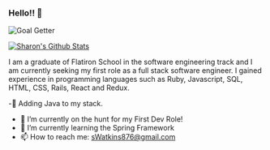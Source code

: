 ### Hello!! 👋

![Goal Getter](https://i.ibb.co/SrR8Hrc/Simple-Technology-Linked-In-Banner-1.png)



[![Sharon's Github Stats](https://github-readme-stats.vercel.app/api?username=sedx876)](https://github.com/sedx876/github-readme-stats)

 I am a graduate of Flatiron School in the software engineering track and I am currently seeking my first role as a full stack software engineer. I gained experience in programming languages such as Ruby, Javascript, SQL, HTML, CSS, Rails, React and Redux.
 
-🤔 Adding Java to my stack.
- 🌱 I’m currently on the hunt for my First Dev Role!
- 🌱 I’m currently learning the Spring Framework
- 📫 How to reach me: sWatkins876@gmail.com

<!--<div>
 <a href="https://dev.to/sedx876">
  <img src="https://d2fltix0v2e0sb.cloudfront.net/dev-badge.svg" alt="sedx876's DEV Profile" height="40" width="40">
</a>
 <div>-->

<!--
**sedx876/sedx876** is a ✨ _special_ ✨ repository because its `README.md` (this file) appears on your GitHub profile.

Here are some ideas to get you started:

- 🔭 I’m currently working on ...
- 🌱 I’m currently learning ...
- 👯 I’m looking to collaborate on ...
- 🤔 I’m looking for help with ...
- 💬 Ask me about ...
- 📫 How to reach me: ...
- 😄 Pronouns: ...
- ⚡ Fun fact: ...
-->
